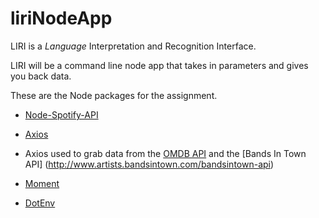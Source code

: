 # liriNodeApp

LIRI is a _Language_ Interpretation and Recognition Interface. 

LIRI will be a command line node app that takes in parameters and gives you back data.

These are the Node packages for the assignment.

   * [Node-Spotify-API](https://www.npmjs.com/package/node-spotify-api)

   * [Axios](https://www.npmjs.com/package/axios)

   * Axios used to grab data from the [OMDB API](http://www.omdbapi.com) and the [Bands In Town API]      (http://www.artists.bandsintown.com/bandsintown-api)

   * [Moment](https://www.npmjs.com/package/moment)

   * [DotEnv](https://www.npmjs.com/package/dotenv)

